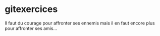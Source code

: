 # gitexercices
Il faut du courage pour affronter ses ennemis mais il en faut encore plus pour affronter ses amis…


